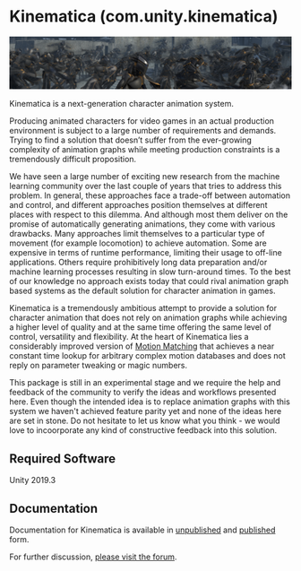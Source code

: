 # Kinematica (com.unity.kinematica)

![Kinematica](/Documentation~/images/kinematica-banner.png "Kinematica")

Kinematica is a next-generation character animation system.

Producing animated characters for video games in an actual production environment is subject to a large number of requirements and demands. Trying to find a solution that doesn’t suffer from the ever-growing complexity of animation graphs while meeting production constraints is a tremendously difficult proposition.

We have seen a large number of exciting new research from the machine learning community over the last couple of years that tries to address this problem. In general, these approaches face a trade-off between automation and control, and different approaches position themselves at different places with respect to this dilemma. And although most them deliver on the promise of automatically generating animations, they come with various drawbacks. Many approaches limit themselves to a particular type of movement (for example locomotion) to achieve automation. Some are expensive in terms of runtime performance, limiting their usage to off-line applications. Others require prohibitively long data preparation and/or machine learning processes resulting in slow turn-around times. To the best of our knowledge no approach exists today that could rival animation graph based systems as the default solution for character animation in games.

Kinematica is a tremendously ambitious attempt to provide a solution for character animation that does not rely on animation graphs while achieving a higher level of quality and at the same time offering the same level of control, versatility and flexibility. At the heart of Kinematica lies a considerably improved version of [Motion Matching](https://www.youtube.com/watch?v=z_wpgHFSWss) that achieves a near constant time lookup for arbitrary complex motion databases and does not reply on parameter tweaking or magic numbers.

This package is still in an experimental stage and we require the help and feedback of the community to verify the ideas and workflows presented here. Even though the intended idea is to replace animation graphs with this system we haven't achieved feature parity yet and none of the ideas here are set in stone. Do not hesitate to let us know what you think - we would love to incoorporate any kind of constructive feedback into this solution.

## Required Software

Unity 2019.3

## Documentation

Documentation for Kinematica is available in [unpublished](Documentation~/index.md) and [published](https://docs.unity3d.com/Packages/) form.

For further discussion, [please visit the forum](https://forum.unity.com/forums/).